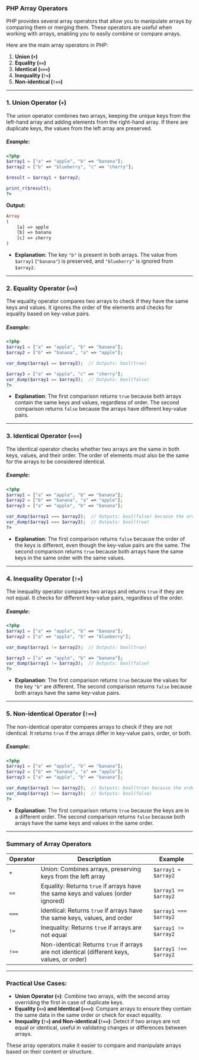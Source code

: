 ### PHP Array Operators

PHP provides several array operators that allow you to manipulate arrays by comparing them or merging them. These operators are useful when working with arrays, enabling you to easily combine or compare arrays.

Here are the main array operators in PHP:

1. **Union (`+`)**
2. **Equality (`==`)**
3. **Identical (`===`)**
4. **Inequality (`!=`)**
5. **Non-identical (`!==`)**

---

### 1. **Union Operator (`+`)**

The union operator combines two arrays, keeping the unique keys from the left-hand array and adding elements from the right-hand array. If there are duplicate keys, the values from the left array are preserved.

##### Example:

```php
<?php
$array1 = ["a" => "apple", "b" => "banana"];
$array2 = ["b" => "blueberry", "c" => "cherry"];

$result = $array1 + $array2;

print_r($result);
?>
```

**Output:**
```php
Array
(
    [a] => apple
    [b] => banana
    [c] => cherry
)
```

- **Explanation**: The key `"b"` is present in both arrays. The value from `$array1` (`"banana"`) is preserved, and `"blueberry"` is ignored from `$array2`.

---

### 2. **Equality Operator (`==`)**

The equality operator compares two arrays to check if they have the same keys and values. It ignores the order of the elements and checks for equality based on key-value pairs.

##### Example:

```php
<?php
$array1 = ["a" => "apple", "b" => "banana"];
$array2 = ["b" => "banana", "a" => "apple"];

var_dump($array1 == $array2);  // Outputs: bool(true)

$array3 = ["a" => "apple", "c" => "cherry"];
var_dump($array1 == $array3);  // Outputs: bool(false)
?>
```

- **Explanation**: The first comparison returns `true` because both arrays contain the same keys and values, regardless of order. The second comparison returns `false` because the arrays have different key-value pairs.

---

### 3. **Identical Operator (`===`)**

The identical operator checks whether two arrays are the same in both keys, values, and their order. The order of elements must also be the same for the arrays to be considered identical.

##### Example:

```php
<?php
$array1 = ["a" => "apple", "b" => "banana"];
$array2 = ["b" => "banana", "a" => "apple"];
$array3 = ["a" => "apple", "b" => "banana"];

var_dump($array1 === $array2);  // Outputs: bool(false) because the order is different
var_dump($array1 === $array3);  // Outputs: bool(true)
?>
```

- **Explanation**: The first comparison returns `false` because the order of the keys is different, even though the key-value pairs are the same. The second comparison returns `true` because both arrays have the same keys in the same order with the same values.

---

### 4. **Inequality Operator (`!=`)**

The inequality operator compares two arrays and returns `true` if they are not equal. It checks for different key-value pairs, regardless of the order.

##### Example:

```php
<?php
$array1 = ["a" => "apple", "b" => "banana"];
$array2 = ["a" => "apple", "b" => "blueberry"];

var_dump($array1 != $array2);  // Outputs: bool(true)

$array3 = ["a" => "apple", "b" => "banana"];
var_dump($array1 != $array3);  // Outputs: bool(false)
?>
```

- **Explanation**: The first comparison returns `true` because the values for the key `"b"` are different. The second comparison returns `false` because both arrays have the same key-value pairs.

---

### 5. **Non-identical Operator (`!==`)**

The non-identical operator compares arrays to check if they are not identical. It returns `true` if the arrays differ in key-value pairs, order, or both.

##### Example:

```php
<?php
$array1 = ["a" => "apple", "b" => "banana"];
$array2 = ["b" => "banana", "a" => "apple"];
$array3 = ["a" => "apple", "b" => "banana"];

var_dump($array1 !== $array2);  // Outputs: bool(true) because the order of keys is different
var_dump($array1 !== $array3);  // Outputs: bool(false)
?>
```

- **Explanation**: The first comparison returns `true` because the keys are in a different order. The second comparison returns `false` because both arrays have the same keys and values in the same order.

---

### Summary of Array Operators

| Operator  | Description                                                | Example             |
|-----------|------------------------------------------------------------|---------------------|
| `+`       | Union: Combines arrays, preserving keys from the left array | `$array1 + $array2`  |
| `==`      | Equality: Returns `true` if arrays have the same keys and values (order ignored) | `$array1 == $array2` |
| `===`     | Identical: Returns `true` if arrays have the same keys, values, and order | `$array1 === $array2` |
| `!=`      | Inequality: Returns `true` if arrays are not equal         | `$array1 != $array2` |
| `!==`     | Non-identical: Returns `true` if arrays are not identical (different keys, values, or order) | `$array1 !== $array2` |

---

### Practical Use Cases:

- **Union Operator (`+`)**: Combine two arrays, with the second array overriding the first in case of duplicate keys.
- **Equality (`==`) and Identical (`===`)**: Compare arrays to ensure they contain the same data in the same order or check for exact equality.
- **Inequality (`!=`) and Non-identical (`!==`)**: Detect if two arrays are not equal or identical, useful in validating changes or differences between arrays.

These array operators make it easier to compare and manipulate arrays based on their content or structure.
